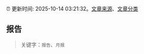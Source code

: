 :alarm_clock: 更新时间: 2025-10-14 03:21:32。[文章来源](/README.md)、[文章分类](/TAGS.md)

## 报告


> 关键字：`报告`、`月报`



